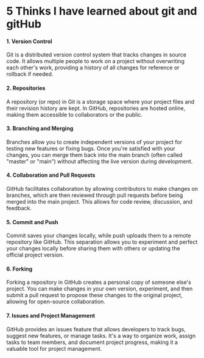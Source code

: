 # 5 Thinks I have learned about git and gitHub

#### 1. Version Control

Git is a distributed version control system that tracks changes in source code. It allows multiple people to work on a project without overwriting each other's work, providing a history of all changes for reference or rollback if needed.

#### 2. Repositories

A repository (or repo) in Git is a storage space where your project files and their revision history are kept. In GitHub, repositories are hosted online, making them accessible to collaborators or the public.

#### 3. Branching and Merging

Branches allow you to create independent versions of your project for testing new features or fixing bugs. Once you're satisfied with your changes, you can merge them back into the main branch (often called "master" or "main") without affecting the live version during development.

#### 4. Collaboration and Pull Requests

GitHub facilitates collaboration by allowing contributors to make changes on branches, which are then reviewed through pull requests before being merged into the main project. This allows for code review, discussion, and feedback.

#### 5. Commit and Push

Commit saves your changes locally, while push uploads them to a remote repository like GitHub. This separation allows you to experiment and perfect your changes locally before sharing them with others or updating the official project version.

#### 6. Forking

Forking a repository in GitHub creates a personal copy of someone else's project. You can make changes in your own version, experiment, and then submit a pull request to propose these changes to the original project, allowing for open-source collaboration.

#### 7. Issues and Project Management

GitHub provides an issues feature that allows developers to track bugs, suggest new features, or manage tasks. It's a way to organize work, assign tasks to team members, and document project progress, making it a valuable tool for project management.
